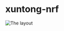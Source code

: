 # xuntong-nrf
![The layout](https://cloud.githubusercontent.com/assets/11520795/11286127/f4618290-8f1b-11e5-858b-29738ec8bdae.PNG)
